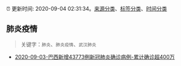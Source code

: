 :alarm_clock: 更新时间: 2020-09-04 02:31:34。[来源分类](../README.md)、[标签分类](../TAGS.md)、[时间分类](../TIMELINE.md)

## 肺炎疫情


> 关键字：`肺炎`、`肺炎疫情`、`武汉肺炎`



- [2020-09-03-巴西新增43773例新冠肺炎确诊病例-累计确诊超400万](http://app.cctv.com/special/cportal/detail/arti/index.html?id=ArtiHqVY3IeDPusZFFpYqBkI200904&isfromapp=1) 